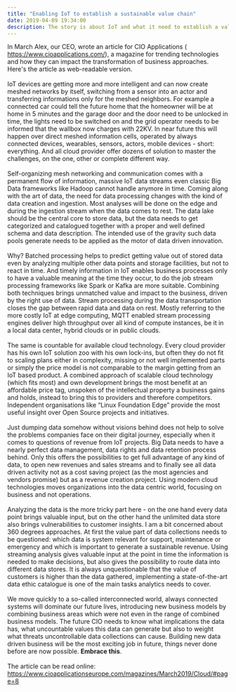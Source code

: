 ```yaml
---
title: "Enabling IoT to establish a sustainable value chain"
date: 2019-04-09 19:34:00
description: The story is about IoT and what it need to establish a value chain, driven by IoT and connected devices
---
```

In March Alex, our CEO, wrote an article for CIO Applications (<a href="https://www.cioapplications.com/" target="_blank">
https://www.cioapplications.com/</a>), a magazine for trending technologies and how they can impact the transformation of 
business approaches. Here's the article as web-readable version.
<br><br>
IoT devices are getting more and more intelligent and can now create meshed networks by itself, switching from a sensor 
into an actor and transferring informations only for the meshed neighbors. For example a connected car could tell the future 
home that the homeowner will be at home in 5 minutes and the garage door and the door need to be unlocked in time, the lights 
need to be switched on and the grid operator needs to be informed that the wallbox now charges with 22KV. In near future this 
will happen over direct meshed information cells, operated by always connected devices, wearables, sensors, actors, mobile 
devices - short: everything. And all cloud provider offer dozens of solution to master the challenges, on the one, other or 
complete different way. 
<br><br>
Self-organizing mesh networking and communication comes with a permanent flow of information, massive IoT data streams even 
classic Big Data frameworks like Hadoop cannot handle anymore in time. Coming along with the art of data, the need for data 
processing changes with the kind of data creation and ingestion. Most analyses will be done on the edge and during the 
ingestion stream when the data comes to rest. The data lake should be the central core to store data, but the data needs 
to get categorized and catalogued together with a proper and well defined schema and data description. The intended use of 
the gravity such data pools generate needs to be applied as the motor of data driven innovation.
<br><br>
Why? Batched processing helps to predict getting value out of stored data even by analyzing multiple other data points and 
storage facilities, but not to react in time. And timely information in IoT enables business processes only to have a valuable 
meaning at the time they occur, to do the job stream processing frameworks like Spark or Kafka are more suitable. Combining 
both techniques brings unmatched value and impact to the business, driven by the right use of data. Stream processing during 
the data transportation closes the gap between rapid data and data on rest. Mostly referring to the more costly IoT at edge 
computing, MQTT enabled stream processing engines deliver high throughput over all kind of compute instances, be it in a 
local data center, hybrid clouds or in public clouds.
<br><br>
The same is countable for available cloud technology. Every cloud provider has his own IoT solution zoo with his own lock-ins, 
but often they do not fit to scaling plans either in complexity, missing or not well implemented parts or simply the price 
model is not comparable to the margin getting from an IoT based product. A combined approach of scalable cloud technology 
(which fits most) and own development brings the most benefit at an affordable price tag, unspoken of the intellectual 
property a business gains and holds, instead to bring this to providers and therefore competitors. Independent organisations 
like “Linux Foundation Edge” provide the most useful insight over Open Source projects and initiatives.
<br><br>
Just dumping data somehow without visions behind does not help to solve the problems companies face on their digital journey, 
especially when it comes to questions of revenue from IoT projects. Big Data needs to have a nearly perfect data management, 
data rights and data retention process behind. Only this offers the possibilities to get full advantage of any kind of data, 
to open new revenues and sales streams and to finally see all data driven activity not as a cost saving project (as the most 
agencies and vendors promise) but as a revenue creation project. Using modern cloud technologies moves organizations into 
the data centric world, focusing on business and not operations. 
<br><br>
Analyzing the data is the more tricky part here - on the one hand every data point brings valuable input, but on the other 
hand the unlimited data store also brings vulnerabilities to customer insights. I am a bit concerned about 360 degrees 
approaches. At first the value part of data collections needs to be questioned: which data is system relevant for support, 
maintenance or emergency and which is important to generate a sustainable revenue. Using streaming analysis gives valuable 
input at the point in time the information is needed to make decisions, but also gives the possibility to route data into 
different data stores. It is always unquestionable that the value of customers is higher than the data gathered, implementing 
a state-of-the-art data ethic catalogue is one of the main tasks analytics needs to cover.
<br><br>
We move quickly to a so-called interconnected world, always connected systems will dominate our future lives, introducing new 
business models by combining business areas which were not even in the range of combined business models. The future CIO needs 
to know what implications the data has, what uncountable values this data can generate but also to weight what threats 
uncontrollable data collections can cause. Building new data driven business will be the most exciting job in future, things 
never done before are now possible. <b>Embrace this</b>. 
<br><br>
The article can be read online: <a href="https://www.cioapplicationseurope.com/magazines/March2019/Cloud/#page=8" target="_blank">
https://www.cioapplicationseurope.com/magazines/March2019/Cloud/#page=8</a>
